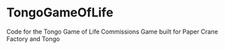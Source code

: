 # TongoGameOfLife
Code for the Tongo Game of Life Commissions Game built for Paper Crane Factory and Tongo
